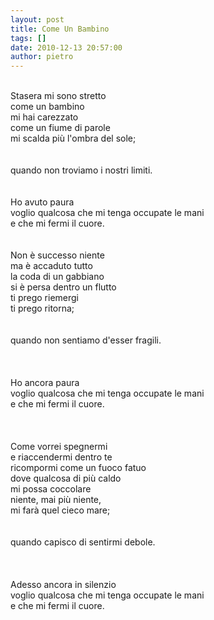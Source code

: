 ```yaml
---
layout: post
title: Come Un Bambino
tags: []
date: 2010-12-13 20:57:00
author: pietro
---
```

<br/>Stasera mi sono stretto<br/>come un bambino<br/>mi hai carezzato<br/>come un fiume di parole<br/>mi scalda più l'ombra del sole;<br/><br/><br/>quando non troviamo i nostri limiti.<br/><br/><br/>Ho avuto paura<br/>voglio qualcosa che mi tenga occupate le mani<br/>e che mi fermi il cuore.<br/><br/><br/>Non è successo niente<br/>ma è accaduto tutto<br/>la coda di un gabbiano<br/>si è persa dentro un flutto<br/>ti prego riemergi<br/>ti prego ritorna;<br/><br/><br/>quando non sentiamo d'esser fragili.<br/><br/><br/><br/>Ho ancora paura<br/>voglio qualcosa che mi tenga occupate le mani<br/>e che mi fermi il cuore.<br/><br/><br/><br/>Come vorrei spegnermi<br/>e riaccendermi dentro te<br/>ricompormi come un fuoco fatuo<br/>dove qualcosa di più caldo<br/>mi possa coccolare<br/>niente, mai più niente,<br/>mi farà quel cieco mare;<br/><br/><br/>quando capisco di sentirmi debole.<br/><br/><br/><br/>Adesso ancora in silenzio<br/>voglio qualcosa che mi tenga occupate le mani<br/>e che mi fermi il cuore.<br/><br/>
